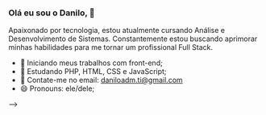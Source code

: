 ### Olá eu sou o Danilo, 👋

Apaixonado por tecnologia, estou atualmente cursando Análise e Desenvolvimento de Sistemas. Constantemente estou buscando aprimorar minhas habilidades para me tornar um profissional Full Stack.

- 🔭 Iniciando meus trabalhos com front-end;
- 🌱 Estudando PHP, HTML, CSS e JavaScript;
- 💬 Contate-me no email: daniloadm.ti@gmail.com
- 😄 Pronouns: ele/dele;
  
-->
